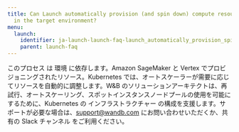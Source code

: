 ```yaml
---
title: Can Launch automatically provision (and spin down) compute resources for me
  in the target environment?
menu:
  launch:
    identifier: ja-launch-launch-faq-launch_automatically_provision_spin_compute_resources_target_environment
    parent: launch-faq
---
```


このプロセス は 環境 に依存します。Amazon SageMaker と Vertex でプロビジョニングされたリソース。Kubernetes では、オートスケーラーが需要に応じてリソースを自動的に調整します。W&B のソリューションアーキテクトは、再試行、オートスケーリング、スポットインスタンスノードプールの使用を可能にするために、Kubernetes の インフラストラクチャー の構成を支援します。サポートが必要な場合は、support@wandb.com にお問い合わせいただくか、共有の Slack チャンネル をご利用ください。
